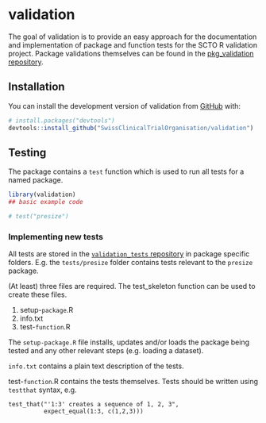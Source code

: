 
<!-- README.md is generated from README.Rmd. Please edit that file -->

# validation

<!-- badges: start -->
<!-- badges: end -->

The goal of validation is to provide an easy approach for the
documentation and implementation of package and function tests for the
SCTO R validation project. Package validations themselves can be found
in the [pkg_validation
repository](https://github.com/SwissClinicalTrialOrganisation/pkg_validation).

## Installation

You can install the development version of validation from
[GitHub](https://github.com/SwissClinicalTrialOrganisation/validation)
with:

``` r
# install.packages("devtools")
devtools::install_github("SwissClinicalTrialOrganisation/validation")
```

## Testing

The package contains a `test` function which is used to run all tests
for a named package.

``` r
library(validation)
## basic example code

# test("presize")
```

<!-- The output of this function is a string which can be copied and pasted into an appropriate issue on the GitHub `pkg_validation` repository. -->

### Implementing new tests

All tests are stored in the [`validation_tests`
repository](https://github.com/SwissClinicalTrialOrganisation/validation_tests)
in package specific folders. E.g. the `tests/presize` folder contains
tests relevant to the `presize` package.

(At least) three files are required. The test_skeleton function can be
used to create these files.

1.  setup-`package`.R
2.  info.txt
3.  test-`function`.R

The `setup-package.R` file installs, updates and/or loads the package
being tested and any other relevant steps (e.g. loading a dataset).

`info.txt` contains a plain text description of the tests.

test-`function`.R contains the tests themselves. Tests should be written
using `testthat` syntax, e.g.

    test_that("'1:3' creates a sequence of 1, 2, 3", 
              expect_equal(1:3, c(1,2,3)))
